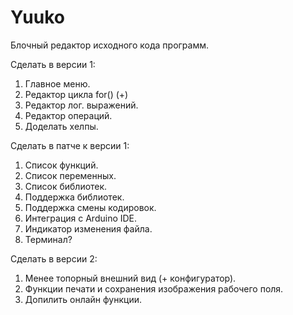 # Yuuko

Блочный редактор исходного  кода программ.

Сделать в версии 1:
1. Главное меню.
2. Редактор цикла for() (+)
3. Редактор лог. выражений.
4. Редактор операций.
5. Доделать хелпы.

Сделать в патче к версии 1:
1. Список функций.
2. Список переменных.
3. Список библиотек.
4. Поддержка библиотек.
5. Поддержка смены кодировок.
6. Интеграция с Arduino IDE.
7. Индикатор изменения файла.
8. Терминал?

Сделать в версии 2:
1. Менее топорный внешний вид (+ конфигуратор).
2. Функции печати и сохранения изображения рабочего поля.
3. Допилить онлайн функции.
